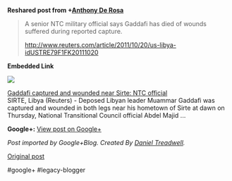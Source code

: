 <!--
date: '2011-10-20'
published: true
slug: 2011-10-senior-ntc-military-official-says
time_to_read: 5
title: 'A senior NTC military official says Gaddafi has died of wounds suffered

  during reported...'
-->

  
  
**Reshared post from +[Anthony De Rosa](https://plus.google.com/106532684826293540578)**  
> A senior NTC military official says Gaddafi has died of wounds suffered during reported capture.  
>   
> <http://www.reuters.com/article/2011/10/20/us-libya-idUSTRE79F1FK20111020>

**Embedded Link**

  

![](http://images0-focus-opensocial.googleusercontent.com/gadgets/proxy?container=focus&gadget=a&resize_h=100&url=http%3A%2F%2Fstatic.reuters.com%2Fresources%2Fmedia%2Fglobal%2Fassets%2Fimages%2F20111019%2F20111019_35876430.jpg)

  
 [Gaddafi captured and wounded near Sirte: NTC official](http://www.reuters.com/article/2011/10/20/us-libya-idUSTRE79F1FK20111020)  
 SIRTE, Libya (Reuters) - Deposed Libyan leader Muammar Gaddafi was captured and wounded in both legs near his hometown of Sirte at dawn on Thursday, National Transitional Council official Abdel Majid ...

**Google+:** [View post on Google+](https://plus.google.com/103392016560023386646/posts/9UeSvdEEPZx)

  
  
*Post imported by Google+Blog. Created By [Daniel Treadwell](http://minimali.se/).*

[Original post](https://ysfk.blogspot.com/2011/10/senior-ntc-military-official-says.html)

#google+ #legacy-blogger 